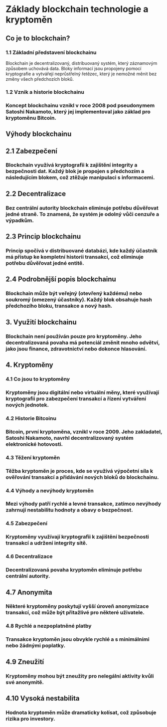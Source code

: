 # Základy blockchain technologie a kryptoměn
## Co je to blockchain?
### 1.1 Základní představení blockchainu
Blockchain je decentralizovaný, distribuovaný systém, který záznamovým způsobem uchovává data. Bloky informací jsou propojeny pomocí kryptografie a vytvářejí neprůstřelný řetězec, který je nemožné měnit bez změny všech předchozích bloků.

### 1.2 Vznik a historie blockchainu
### Koncept blockchainu vznikl v roce 2008 pod pseudonymem Satoshi Nakamoto, který jej implementoval jako základ pro kryptoměnu Bitcoin.

## Výhody blockchainu
## 2.1 Zabezpečení
### Blockchain využívá kryptografii k zajištění integrity a bezpečnosti dat. Každý blok je propojen s předchozím a následujícím blokem, což ztěžuje manipulaci s informacemi.

## 2.2 Decentralizace
### Bez centrální autority blockchain eliminuje potřebu důvěřovat jedné straně. To znamená, že systém je odolný vůči cenzuře a výpadkům.

## 2.3 Princip blockchainu
### Princip spočívá v distribuované databázi, kde každý účastník má přístup ke kompletní historii transakcí, což eliminuje potřebu důvěřovat jedné entitě.

## 2.4 Podrobnější popis blockchainu
### Blockchain může být veřejný (otevřený každému) nebo soukromý (omezený účastníky). Každý blok obsahuje hash předchozího bloku, transakce a nový hash.

## 3. Využití blockchainu
### Blockchain není používán pouze pro kryptoměny. Jeho decentralizovaná povaha má potenciál změnit mnoho odvětví, jako jsou finance, zdravotnictví nebo dokonce hlasování.

## 4. Kryptoměny
### 4.1 Co jsou to kryptoměny
### Kryptoměny jsou digitální nebo virtuální měny, které využívají kryptografii pro zabezpečení transakcí a řízení vytváření nových jednotek.

### 4.2 Historie Bitcoinu
### Bitcoin, první kryptoměna, vznikl v roce 2009. Jeho zakladatel, Satoshi Nakamoto, navrhl decentralizovaný systém elektronické hotovosti.

### 4.3 Těžení kryptoměn
### Těžba kryptoměn je proces, kde se využívá výpočetní síla k ověřování transakcí a přidávání nových bloků do blockchainu.

### 4.4 Výhody a nevýhody kryptoměn
### Mezi výhody patří rychlé a levné transakce, zatímco nevýhody zahrnují nestabilitu hodnoty a obavy o bezpečnost.

### 4.5 Zabezpečení
### Kryptoměny využívají kryptografii k zajištění bezpečnosti transakcí a udržení integrity sítě.

### 4.6 Decentralizace
### Decentralizovaná povaha kryptoměn eliminuje potřebu centrální autority.

## 4.7 Anonymita
### Některé kryptoměny poskytují vyšší úroveň anonymizace transakcí, což může být přitažlivé pro některé uživatele.

### 4.8 Rychlé a nezpoplatněné platby
### Transakce kryptoměn jsou obvykle rychlé a s minimálními nebo žádnými poplatky.

## 4.9 Zneužití
### Kryptoměny mohou být zneužity pro nelegální aktivity kvůli své anonymitě.

## 4.10 Vysoká nestabilita
### Hodnota kryptoměn může dramaticky kolísat, což způsobuje rizika pro investory.
